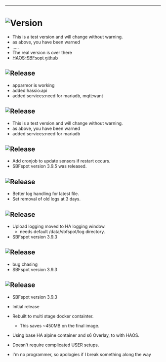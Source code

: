 ---

<!-- [Changelog keeping](https://developers.home-assistant.io/docs/add-ons/presentation#keeping-a-changelog) -->

# ![Version](https://img.shields.io/badge/dynamic/yaml?label=Version&query=%24.version&url=https%3A%2F%2Fraw.githubusercontent.com%2Fhabuild%2Fhassio%2Fmain%2Fether-sbfspot%2Fconfig.yaml)

- This is a test version and will change without warning.
- as above, you have been warned
- .....
- The real version is over there
- [HAOS-SBFsopt github](https://github.com/habuild/hassio-addons/tree/main/haos-sbfspot)

## ![Release][release-shield-2022-7-4]

[release-shield-2022-7-4]: https://img.shields.io/badge/version-2022.7.4-blue.svg

- apparmor is working
- added hassio:api
- added services:need for mariadb, mqtt:want

## ![Release][release-shield-2022-7-3]

[release-shield-2022-7-3]: https://img.shields.io/badge/version-2022.7.3-blue.svg

- This is a test version and will change without warning.
- as above, you have been warned
- added services:need for mariadb

## ![Release][release-shield-2022-3-5]

[release-shield-2022-3-5]: https://img.shields.io/badge/version-2022.3.5-blue.svg

- Add cronjob to update sensors if restart occurs.
- SBFspot version 3.9.5 was released.

## ![Release][release-shield-2022-3-4]

[release-shield-2022-3-4]: https://img.shields.io/badge/version-2022.3.4-blue.svg

- Better log handling for latest file.
- Set removal of old logs at 3 days.

## ![Release][release-shield-2022-3-3]

[release-shield-2022-3-3]: https://img.shields.io/badge/version-2022.3.3-blue.svg

- Upload logging moved to HA logging window.
  * needs default /data/sbfspot/log directory.
- SBFspot version 3.9.3

## ![Release][release-shield-2022-3-2]

[release-shield-2022-3-2]: https://img.shields.io/badge/version-2022.3.2-blue.svg

- bug chasing
- SBFspot version 3.9.3

## ![Release][release-shield]

[release-shield]: https://img.shields.io/badge/version-2022.3.1-blue.svg

- SBFspot version 3.9.3
- Initial release
- Rebuilt to multi stage docker containter.
  * This saves ~450MB on the final image.
- Using base HA alpine container and s6 Overlay, to with HAOS.
- Doesn't require complicated USER setups.

- I'm no programmer, so apologies if I break something along the way

